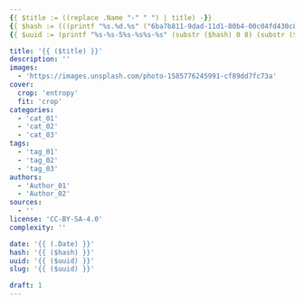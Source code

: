 ```yaml
---
{{ $title := ((replace .Name "-" " ") | title) -}}
{{ $hash := (((printf "%s.%d.%s" ("6ba7b811-9dad-11d1-80b4-00c04fd430c8") (now.Unix) (delimit (shuffle (seq 999)) "")) | base64Encode) | sha1) -}}
{{ $uuid := (printf "%s-%s-5%s-%s%s-%s" (substr ($hash) 0 8) (substr ($hash) 8 4) (substr ($hash) 13 3) (index (slice "8" "9" "a" "b" | shuffle) 0) (substr ($hash) 17 3) (substr ($hash) 20 12)) -}}

title: '{{ ($title) }}'
description: ''
images:
  - 'https://images.unsplash.com/photo-1585776245991-cf89dd7fc73a'
cover:
  crop: 'entropy'
  fit: 'crop'
categories:
  - 'cat_01'
  - 'cat_02'
  - 'cat_03'
tags:
  - 'tag_01'
  - 'tag_02'
  - 'tag_03'
authors:
  - 'Author_01'
  - 'Author_02'
sources:
  - ''
license: 'CC-BY-SA-4.0'
complexity: ''

date: '{{ (.Date) }}'
hash: '{{ ($hash) }}'
uuid: '{{ ($uuid) }}'
slug: '{{ ($uuid) }}'

draft: 1
---
```


